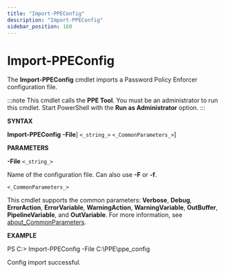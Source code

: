 ```yaml
---
title: "Import-PPEConfig"
description: "Import-PPEConfig"
sidebar_position: 160
---
```


# Import-PPEConfig

The **Import-PPEConfig** cmdlet imports a Password Policy Enforcer configuration file.

:::note
This cmdlet calls the **PPE Tool**. You must be an administrator to run this cmdlet. Start
PowerShell with the **Run as Administrator** option.
:::


**SYNTAX**

**Import-PPEConfig** **-File**] `<_string_>` `<_CommonParameters_>`]

**PARAMETERS**

**-File** `<_string_>`

Name of the configuration file. Can also use **-F** or **-f**.

`<_CommonParameters_>`

This cmdlet supports the common parameters: **Verbose**, **Debug**, **ErrorAction**,
**ErrorVariable**, **WarningAction**, **WarningVariable**, **OutBuffer**, **PipelineVariable**, and
**OutVariable**. For more information, see
[about_CommonParameters](https://learn.microsoft.com/en-us/powershell/module/microsoft.powershell.core/about/about_commonparameters?view=powershell-7.5).

**EXAMPLE**

PS C:\> Import-PPEConfig -File C:\PPE\ppe_config

Config import successful.
